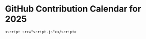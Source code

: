 <!DOCTYPE html>
<html lang="en">
<head>
    <meta charset="UTF-8">
    <meta name="viewport" content="width=device-width, initial-scale=1.0">
    <title>GitHub 2025 Contribution Calendar</title>
    <link rel="stylesheet" href="style.css">
</head>
<body>
    <h1>GitHub Contribution Calendar for 2025</h1>
    <div id="calendar-container"></div>

    <script src="script.js"></script>
</body>
</html>
